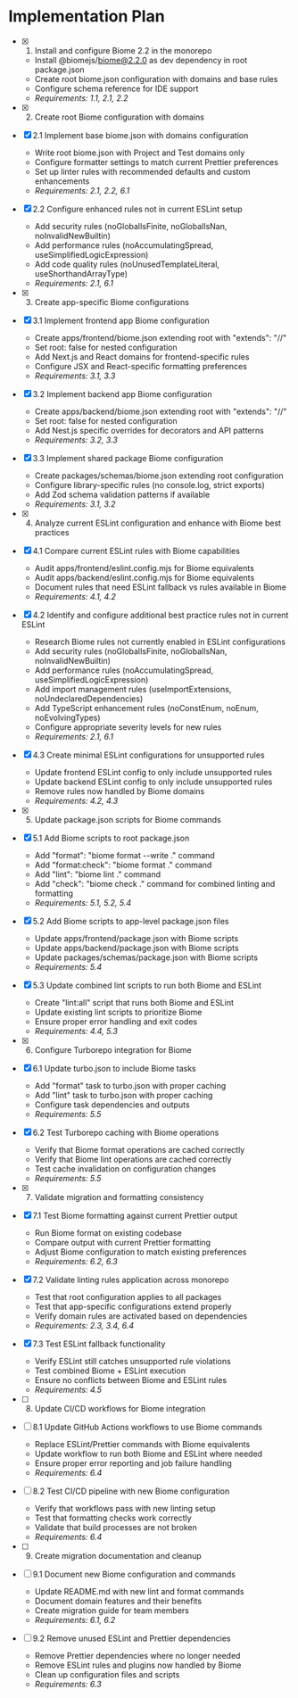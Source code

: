 # Implementation Plan

- [x] 1. Install and configure Biome 2.2 in the monorepo

  - Install @biomejs/biome@2.2.0 as dev dependency in root package.json
  - Create root biome.json configuration with domains and base rules
  - Configure schema reference for IDE support
  - _Requirements: 1.1, 2.1, 2.2_

- [x] 2. Create root Biome configuration with domains
- [x] 2.1 Implement base biome.json with domains configuration

  - Write root biome.json with Project and Test domains only
  - Configure formatter settings to match current Prettier preferences
  - Set up linter rules with recommended defaults and custom enhancements
  - _Requirements: 2.1, 2.2, 6.1_

- [x] 2.2 Configure enhanced rules not in current ESLint setup

  - Add security rules (noGlobalIsFinite, noGlobalIsNan, noInvalidNewBuiltin)
  - Add performance rules (noAccumulatingSpread, useSimplifiedLogicExpression)
  - Add code quality rules (noUnusedTemplateLiteral, useShorthandArrayType)
  - _Requirements: 2.1, 6.1_

- [x] 3. Create app-specific Biome configurations
- [x] 3.1 Implement frontend app Biome configuration

  - Create apps/frontend/biome.json extending root with "extends": "//"
  - Set root: false for nested configuration
  - Add Next.js and React domains for frontend-specific rules
  - Configure JSX and React-specific formatting preferences
  - _Requirements: 3.1, 3.3_

- [x] 3.2 Implement backend app Biome configuration

  - Create apps/backend/biome.json extending root with "extends": "//"
  - Set root: false for nested configuration
  - Add Nest.js specific overrides for decorators and API patterns
  - _Requirements: 3.2, 3.3_

- [x] 3.3 Implement shared package Biome configuration

  - Create packages/schemas/biome.json extending root configuration
  - Configure library-specific rules (no console.log, strict exports)
  - Add Zod schema validation patterns if available
  - _Requirements: 3.1, 3.2_

- [x] 4. Analyze current ESLint configuration and enhance with Biome best practices
- [x] 4.1 Compare current ESLint rules with Biome capabilities

  - Audit apps/frontend/eslint.config.mjs for Biome equivalents
  - Audit apps/backend/eslint.config.mjs for Biome equivalents
  - Document rules that need ESLint fallback vs rules available in Biome
  - _Requirements: 4.1, 4.2_

- [x] 4.2 Identify and configure additional best practice rules not in current ESLint

  - Research Biome rules not currently enabled in ESLint configurations
  - Add security rules (noGlobalIsFinite, noGlobalIsNan, noInvalidNewBuiltin)
  - Add performance rules (noAccumulatingSpread, useSimplifiedLogicExpression)
  - Add import management rules (useImportExtensions, noUndeclaredDependencies)
  - Add TypeScript enhancement rules (noConstEnum, noEnum, noEvolvingTypes)
  - Configure appropriate severity levels for new rules
  - _Requirements: 2.1, 6.1_

- [x] 4.3 Create minimal ESLint configurations for unsupported rules

  - Update frontend ESLint config to only include unsupported rules
  - Update backend ESLint config to only include unsupported rules
  - Remove rules now handled by Biome domains
  - _Requirements: 4.2, 4.3_

- [x] 5. Update package.json scripts for Biome commands
- [x] 5.1 Add Biome scripts to root package.json

  - Add "format": "biome format --write ." command
  - Add "format:check": "biome format ." command
  - Add "lint": "biome lint ." command
  - Add "check": "biome check ." command for combined linting and formatting
  - _Requirements: 5.1, 5.2, 5.4_

- [x] 5.2 Add Biome scripts to app-level package.json files

  - Update apps/frontend/package.json with Biome scripts
  - Update apps/backend/package.json with Biome scripts
  - Update packages/schemas/package.json with Biome scripts
  - _Requirements: 5.4_

- [x] 5.3 Update combined lint scripts to run both Biome and ESLint

  - Create "lint:all" script that runs both Biome and ESLint
  - Update existing lint scripts to prioritize Biome
  - Ensure proper error handling and exit codes
  - _Requirements: 4.4, 5.3_

- [x] 6. Configure Turborepo integration for Biome
- [x] 6.1 Update turbo.json to include Biome tasks

  - Add "format" task to turbo.json with proper caching
  - Add "lint" task to turbo.json with proper caching
  - Configure task dependencies and outputs
  - _Requirements: 5.5_

- [x] 6.2 Test Turborepo caching with Biome operations

  - Verify that Biome format operations are cached correctly
  - Verify that Biome lint operations are cached correctly
  - Test cache invalidation on configuration changes
  - _Requirements: 5.5_

- [x] 7. Validate migration and formatting consistency
- [x] 7.1 Test Biome formatting against current Prettier output

  - Run Biome format on existing codebase
  - Compare output with current Prettier formatting
  - Adjust Biome configuration to match existing preferences
  - _Requirements: 6.2, 6.3_

- [x] 7.2 Validate linting rules application across monorepo

  - Test that root configuration applies to all packages
  - Test that app-specific configurations extend properly
  - Verify domain rules are activated based on dependencies
  - _Requirements: 2.3, 3.4, 6.4_

- [x] 7.3 Test ESLint fallback functionality

  - Verify ESLint still catches unsupported rule violations
  - Test combined Biome + ESLint execution
  - Ensure no conflicts between Biome and ESLint rules
  - _Requirements: 4.5_

- [ ] 8. Update CI/CD workflows for Biome integration
- [ ] 8.1 Update GitHub Actions workflows to use Biome commands

  - Replace ESLint/Prettier commands with Biome equivalents
  - Update workflow to run both Biome and ESLint where needed
  - Ensure proper error reporting and job failure handling
  - _Requirements: 6.4_

- [ ] 8.2 Test CI/CD pipeline with new Biome configuration

  - Verify that workflows pass with new linting setup
  - Test that formatting checks work correctly
  - Validate that build processes are not broken
  - _Requirements: 6.4_

- [ ] 9. Create migration documentation and cleanup
- [ ] 9.1 Document new Biome configuration and commands

  - Update README.md with new lint and format commands
  - Document domain features and their benefits
  - Create migration guide for team members
  - _Requirements: 6.1, 6.2_

- [ ] 9.2 Remove unused ESLint and Prettier dependencies
  - Remove Prettier dependencies where no longer needed
  - Remove ESLint rules and plugins now handled by Biome
  - Clean up configuration files and scripts
  - _Requirements: 6.3_
